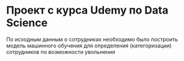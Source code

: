 # Проект с курса Udemy по Data Science

По исходным данным о сотрудниках необходимо было построить модель машинного обучения для определения (категоризации) сотрудников по возможности увольнения
